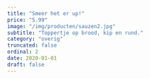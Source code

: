 ```yaml
---
title: "Smeer het er up!"
price: "5.99"
image: "/img/producten/sauzen2.jpg"
subtitle: "Toppertje op brood, kip en rund."
category: "overig"
truncated: false
ordinal: 2
date: 2020-01-01
draft: false
---
```




